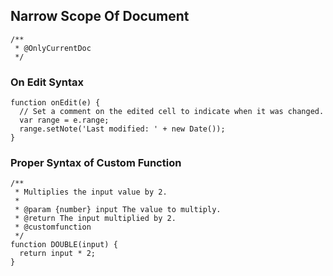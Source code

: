 ## Narrow Scope Of Document
```
/**
 * @OnlyCurrentDoc
 */
```

### On Edit Syntax
```
function onEdit(e) {
  // Set a comment on the edited cell to indicate when it was changed.
  var range = e.range;
  range.setNote('Last modified: ' + new Date());
}
```


### Proper Syntax of Custom Function
```
/**
 * Multiplies the input value by 2.
 *
 * @param {number} input The value to multiply.
 * @return The input multiplied by 2.
 * @customfunction
 */
function DOUBLE(input) {
  return input * 2;
}
```

